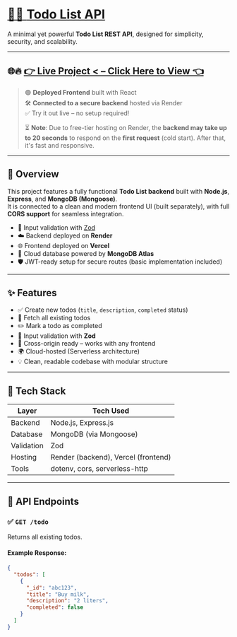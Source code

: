 # [🚀📝 **Todo List API**](https://todo-list-ecru-theta-40.vercel.app)

A minimal yet powerful **Todo List REST API**, designed for simplicity, security, and scalability.

---

## 🌐🔥 [👉 Live Project < – Click Here to View 👈](https://todo-list-ecru-theta-40.vercel.app)

> 🟢 **Deployed Frontend** built with React  
> 🛠 **Connected to a secure backend** hosted via Render  
> ✅ Try it out live – no setup required!
> 
> ⏳ **Note**: Due to free-tier hosting on Render, the **backend may take up to 20 seconds** to respond on the **first request** (cold start). After that, it's fast and responsive.


---  

## 🔧 Overview

This project features a fully functional **Todo List backend** built with **Node.js**, **Express**, and **MongoDB (Mongoose)**.  
It is connected to a clean and modern frontend UI (built separately), with full **CORS support** for seamless integration.

- 🔐 Input validation with [Zod](https://zod.dev)  
- ☁️ Backend deployed on **Render**  
- 🌐 Frontend deployed on **Vercel**  
- 🧠 Cloud database powered by **MongoDB Atlas**  
- 🛡 JWT-ready setup for secure routes (basic implementation included)

---

## ✨ Features

- ✅ Create new todos (`title`, `description`, `completed` status)  
- 📄 Fetch all existing todos  
- ✏️ Mark a todo as completed  
- 🔎 Input validation with **Zod**  
- 🔗 Cross-origin ready – works with any frontend  
- 🌍 Cloud-hosted (Serverless architecture)  
- 💡 Clean, readable codebase with modular structure  

---

## 🧰 Tech Stack

| Layer      | Tech Used                          |
|------------|------------------------------------|
| Backend    | Node.js, Express.js                |
| Database   | MongoDB (via Mongoose)             |
| Validation | Zod                                |
| Hosting    | Render (backend), Vercel (frontend)|
| Tools      | dotenv, cors, serverless-http      |

---

## 📁 API Endpoints

### ✅ `GET /todo`  
Returns all existing todos.

#### Example Response:
```json
{
  "todos": [
    {
      "_id": "abc123",
      "title": "Buy milk",
      "description": "2 liters",
      "completed": false
    }
  ]
}
